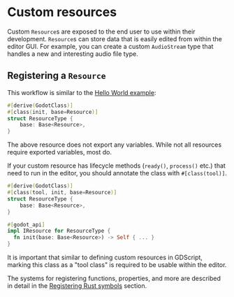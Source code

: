 <!--
  ~ Copyright (c) godot-rust; Bromeon and contributors.
  ~ This Source Code Form is subject to the terms of the Mozilla Public
  ~ License, v. 2.0. If a copy of the MPL was not distributed with this
  ~ file, You can obtain one at https://mozilla.org/MPL/2.0/.
-->

# Custom resources

Custom `Resource`s are exposed to the end user to use within their development. `Resource`s can store data that is easily edited from within
the editor GUI. For example, you can create a custom `AudioStream` type that handles a new and interesting audio file type.


## Registering a `Resource`

This workflow is similar to the [Hello World example][hello]:

```rust
#[derive(GodotClass)]
#[class(init, base=Resource)]
struct ResourceType {
    base: Base<Resource>,
}
```

The above resource does not export any variables. While not all resources require exported variables, most do.

If your custom resource has lifecycle methods (`ready()`, `process()` etc.) that need to run in the editor,
you should annotate the class with `#[class(tool)]`.

```rust
#[derive(GodotClass)]
#[class(tool, init, base=Resource)]
struct ResourceType {
    base: Base<Resource>,
}

#[godot_api]
impl IResource for ResourceType {
  fn init(base: Base<Resource>) -> Self { ... }
}

```

It is important that similar to defining custom resources in GDScript, marking this class as a "tool class"
is required to be usable within the editor.

The systems for registering functions, properties, and more are described in detail in the
[Registering Rust symbols][register] section.

[hello]: ../intro/hello-world.md
[register]: ../register/index.html
